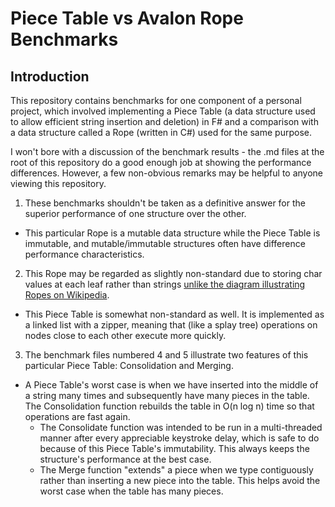 # Piece Table vs Avalon Rope Benchmarks

## Introduction

This repository contains benchmarks for one component of a personal project, which involved implementing a Piece Table (a data structure used to allow efficient string insertion and deletion) in F# and a comparison with a data structure called a Rope (written in C#) used for the same purpose.

I won't bore with a discussion of the benchmark results - the .md files at the root of this repository do a good enough job at showing the performance differences. However, a few non-obvious remarks may be helpful to anyone viewing this repository.

1. These benchmarks shouldn't be taken as a definitive answer for the superior performance of one structure over the other.
  - This particular Rope is a mutable data structure while the Piece Table is immutable, and mutable/immutable structures often have difference performance characteristics.
2. This Rope may be regarded as slightly non-standard due to storing char values at each leaf rather than strings [unlike the diagram illustrating Ropes on Wikipedia](https://en.wikipedia.org/wiki/Rope_(data_structure)).
  - This Piece Table is somewhat non-standard as well. It is implemented as a linked list with a zipper, meaning that (like a splay tree) operations on nodes close to each other execute more quickly. 
3. The benchmark files numbered 4 and 5 illustrate two features of this particular Piece Table: Consolidation and Merging.
  - A Piece Table's worst case is when we have inserted into the middle of a string many times and subsequently have many pieces in the table. The Consolidation function rebuilds the table in O(n log n) time so that operations are fast again.
    - The Consolidate function was intended to be run in a multi-threaded manner after every appreciable keystroke delay, which is safe to do because of this Piece Table's immutability. This always keeps the structure's performance at the best case.
    - The Merge function "extends" a piece when we type contiguously rather than inserting a new piece into the table. This helps avoid the worst case when the table has many pieces.